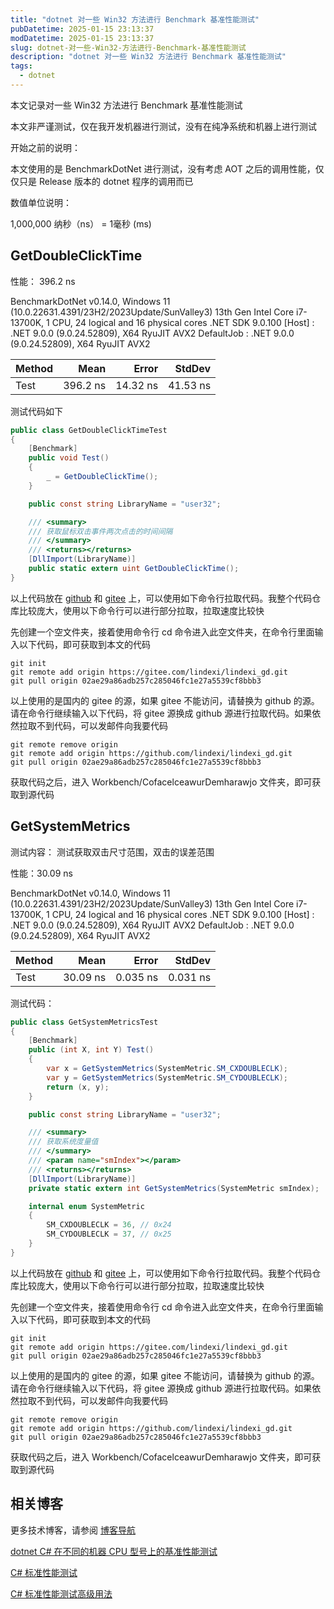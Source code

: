 ```yaml
---
title: "dotnet 对一些 Win32 方法进行 Benchmark 基准性能测试"
pubDatetime: 2025-01-15 23:13:37
modDatetime: 2025-01-15 23:13:37
slug: dotnet-对一些-Win32-方法进行-Benchmark-基准性能测试
description: "dotnet 对一些 Win32 方法进行 Benchmark 基准性能测试"
tags:
  - dotnet
---
```





本文记录对一些 Win32 方法进行 Benchmark 基准性能测试

<!--more-->


<!-- CreateTime:2025/01/16 07:13:37 -->

<!-- 发布 -->
<!-- 博客 -->

本文非严谨测试，仅在我开发机器进行测试，没有在纯净系统和机器上进行测试

开始之前的说明：

本文使用的是 BenchmarkDotNet 进行测试，没有考虑 AOT 之后的调用性能，仅仅只是 Release 版本的 dotnet 程序的调用而已

数值单位说明：

1,000,000 纳秒（ns） = 1毫秒 (ms)

## GetDoubleClickTime

性能： 396.2 ns

BenchmarkDotNet v0.14.0, Windows 11 (10.0.22631.4391/23H2/2023Update/SunValley3)
13th Gen Intel Core i7-13700K, 1 CPU, 24 logical and 16 physical cores
.NET SDK 9.0.100
  [Host]     : .NET 9.0.0 (9.0.24.52809), X64 RyuJIT AVX2
  DefaultJob : .NET 9.0.0 (9.0.24.52809), X64 RyuJIT AVX2


| Method | Mean     | Error    | StdDev   |
|------- |---------:|---------:|---------:|
| Test   | 396.2 ns | 14.32 ns | 41.53 ns |

测试代码如下

```csharp
public class GetDoubleClickTimeTest
{
    [Benchmark]
    public void Test()
    {
        _ = GetDoubleClickTime();
    }

    public const string LibraryName = "user32";

    /// <summary>
    /// 获取鼠标双击事件两次点击的时间间隔
    /// </summary>
    /// <returns></returns>
    [DllImport(LibraryName)]
    public static extern uint GetDoubleClickTime();
}
```

以上代码放在 [github](https://github.com/lindexi/lindexi_gd/tree/02ae29a86adb257c285046fc1e27a5539cf8bbb3/Workbench/CofacelceawurDemharawjo) 和 [gitee](https://gitee.com/lindexi/lindexi_gd/tree/02ae29a86adb257c285046fc1e27a5539cf8bbb3/Workbench/CofacelceawurDemharawjo) 上，可以使用如下命令行拉取代码。我整个代码仓库比较庞大，使用以下命令行可以进行部分拉取，拉取速度比较快

先创建一个空文件夹，接着使用命令行 cd 命令进入此空文件夹，在命令行里面输入以下代码，即可获取到本文的代码

```
git init
git remote add origin https://gitee.com/lindexi/lindexi_gd.git
git pull origin 02ae29a86adb257c285046fc1e27a5539cf8bbb3
```

以上使用的是国内的 gitee 的源，如果 gitee 不能访问，请替换为 github 的源。请在命令行继续输入以下代码，将 gitee 源换成 github 源进行拉取代码。如果依然拉取不到代码，可以发邮件向我要代码

```
git remote remove origin
git remote add origin https://github.com/lindexi/lindexi_gd.git
git pull origin 02ae29a86adb257c285046fc1e27a5539cf8bbb3
```

获取代码之后，进入 Workbench/CofacelceawurDemharawjo 文件夹，即可获取到源代码

## GetSystemMetrics

测试内容： 测试获取双击尺寸范围，双击的误差范围

性能：30.09 ns

BenchmarkDotNet v0.14.0, Windows 11 (10.0.22631.4391/23H2/2023Update/SunValley3)
13th Gen Intel Core i7-13700K, 1 CPU, 24 logical and 16 physical cores
.NET SDK 9.0.100
  [Host]     : .NET 9.0.0 (9.0.24.52809), X64 RyuJIT AVX2
  DefaultJob : .NET 9.0.0 (9.0.24.52809), X64 RyuJIT AVX2


| Method | Mean     | Error    | StdDev   |
|------- |---------:|---------:|---------:|
| Test   | 30.09 ns | 0.035 ns | 0.031 ns |


测试代码：

```csharp
public class GetSystemMetricsTest
{
    [Benchmark]
    public (int X, int Y) Test()
    {
        var x = GetSystemMetrics(SystemMetric.SM_CXDOUBLECLK);
        var y = GetSystemMetrics(SystemMetric.SM_CYDOUBLECLK);
        return (x, y);
    }

    public const string LibraryName = "user32";

    /// <summary>
    /// 获取系统度量值
    /// </summary>
    /// <param name="smIndex"></param>
    /// <returns></returns>
    [DllImport(LibraryName)]
    private static extern int GetSystemMetrics(SystemMetric smIndex);

    internal enum SystemMetric
    {
        SM_CXDOUBLECLK = 36, // 0x24
        SM_CYDOUBLECLK = 37, // 0x25
    }
}
```

以上代码放在 [github](https://github.com/lindexi/lindexi_gd/tree/02ae29a86adb257c285046fc1e27a5539cf8bbb3/Workbench/CofacelceawurDemharawjo) 和 [gitee](https://gitee.com/lindexi/lindexi_gd/tree/02ae29a86adb257c285046fc1e27a5539cf8bbb3/Workbench/CofacelceawurDemharawjo) 上，可以使用如下命令行拉取代码。我整个代码仓库比较庞大，使用以下命令行可以进行部分拉取，拉取速度比较快

先创建一个空文件夹，接着使用命令行 cd 命令进入此空文件夹，在命令行里面输入以下代码，即可获取到本文的代码

```
git init
git remote add origin https://gitee.com/lindexi/lindexi_gd.git
git pull origin 02ae29a86adb257c285046fc1e27a5539cf8bbb3
```

以上使用的是国内的 gitee 的源，如果 gitee 不能访问，请替换为 github 的源。请在命令行继续输入以下代码，将 gitee 源换成 github 源进行拉取代码。如果依然拉取不到代码，可以发邮件向我要代码

```
git remote remove origin
git remote add origin https://github.com/lindexi/lindexi_gd.git
git pull origin 02ae29a86adb257c285046fc1e27a5539cf8bbb3
```

获取代码之后，进入 Workbench/CofacelceawurDemharawjo 文件夹，即可获取到源代码

## 相关博客

更多技术博客，请参阅 [博客导航](https://blog.lindexi.com/post/%E5%8D%9A%E5%AE%A2%E5%AF%BC%E8%88%AA.html )

[dotnet C# 在不同的机器 CPU 型号上的基准性能测试](https://blog.lindexi.com/post/dotnet-C-%E5%9C%A8%E4%B8%8D%E5%90%8C%E7%9A%84%E6%9C%BA%E5%99%A8-CPU-%E5%9E%8B%E5%8F%B7%E4%B8%8A%E7%9A%84%E5%9F%BA%E5%87%86%E6%80%A7%E8%83%BD%E6%B5%8B%E8%AF%95.html )

[C# 标准性能测试](https://blog.lindexi.com/post/C-%E6%A0%87%E5%87%86%E6%80%A7%E8%83%BD%E6%B5%8B%E8%AF%95.html )

[C# 标准性能测试高级用法](https://blog.lindexi.com/post/C-%E6%A0%87%E5%87%86%E6%80%A7%E8%83%BD%E6%B5%8B%E8%AF%95%E9%AB%98%E7%BA%A7%E7%94%A8%E6%B3%95.html )
